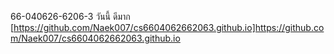66-040626-6206-3 วันนี้ ดีมาก
[https://github.com/Naek007/cs6604062662063.github.io]https://github.com/Naek007/cs6604062662063.github.io
